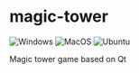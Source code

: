 # magic-tower
![Windows](https://github.com/ZSYTY/magic-tower/workflows/Windows/badge.svg)
![MacOS](https://github.com/ZSYTY/magic-tower/workflows/MacOS/badge.svg)
![Ubuntu](https://github.com/ZSYTY/magic-tower/workflows/Ubuntu/badge.svg)

Magic tower game based on Qt
